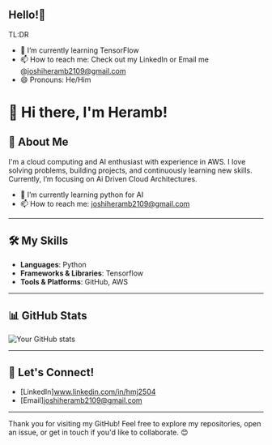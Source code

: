 ## Hello!👋

TL:DR 
- 🌱 I’m currently learning TensorFlow
- 📫 How to reach me: Check out my LinkedIn or Email me @joshiheramb2109@gmail.com
- 😄 Pronouns: He/Him

# 👋 Hi there, I'm Heramb!

## 🚀 About Me

I'm a cloud computing and AI enthusiast with experience in AWS. I love solving problems, building projects, and continuously learning new skills. Currently, I’m focusing on Ai Driven Cloud Architectures. 

- 🌱 I’m currently learning python for AI
- 📫 How to reach me: joshiheramb2109@gmail.com

---

## 🛠️ My Skills

- **Languages**: Python
- **Frameworks & Libraries**: Tensorflow
- **Tools & Platforms**: GitHub, AWS

---


## 📊 GitHub Stats

![Your GitHub stats](https://github-readme-stats.vercel.app/api?Heramb04=Heramb04&show_icons=true&hide_title=true&hide=prs&count_private=true&theme=radical)

---

## 🤝 Let's Connect!

- [LinkedIn]www.linkedin.com/in/hmj2504
- [Email]joshiheramb2109@gmail.com

---

Thank you for visiting my GitHub! Feel free to explore my repositories, open an issue, or get in touch if you'd like to collaborate. 😊

